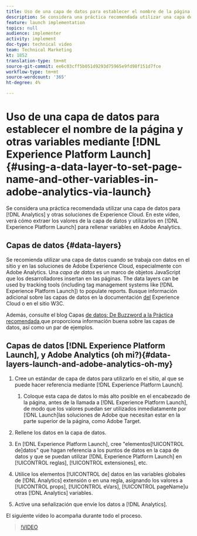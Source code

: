 ```yaml
---
title: Uso de una capa de datos para establecer el nombre de la página y otras variables en Adobe Analytics mediante Launch
description: Se considera una práctica recomendada utilizar una capa de datos para Analytics y otras soluciones de Experience Cloud. En este vídeo, verá cómo extraer los valores de la capa de datos y utilizarlos en Launch para rellenar variables en Adobe Analytics.
feature: launch implementation
topics: null
audience: implementer
activity: implement
doc-type: technical video
team: Technical Marketing
kt: 1852
translation-type: tm+mt
source-git-commit: ee6c03cff5b051d9293d75965e9fd98f151d7fce
workflow-type: tm+mt
source-wordcount: '365'
ht-degree: 4%

---
```



# Uso de una capa de datos para establecer el nombre de la página y otras variables mediante [!DNL Experience Platform Launch] {#using-a-data-layer-to-set-page-name-and-other-variables-in-adobe-analytics-via-launch}

Se considera una práctica recomendada utilizar una capa de datos para [!DNL Analytics] y otras soluciones de Experience Cloud. En este vídeo, verá cómo extraer los valores de la capa de datos y utilizarlos en [!DNL Experience Platform Launch] para rellenar variables en Adobe Analytics.

## Capas de datos {#data-layers}

Se recomienda utilizar una capa de datos cuando se trabaja con datos en el sitio y en las soluciones de Adobe Experience Cloud, especialmente con Adobe Analytics. Una _capa de datos_ es un marco de objetos JavaScript que los desarrolladores insertan en las páginas. The data layers can be used by tracking tools (including tag management systems like [!DNL Experience Platform Launch]) to populate reports. Busque información adicional sobre las capas de datos en la documentación [del](https://marketing.adobe.com/resources/help/en_US/sc/implement/ref-data-layer.html) Experience Cloud o en el sitio [](https://www.w3.org/)W3C.

Además, consulte el blog Capas [de datos: De Buzzword a la Práctica recomendada,](https://theblog.adobe.com/data-layers-buzzword-best-practice/)que proporciona información buena sobre las capas de datos, así como un par de ejemplos.

## Capas de datos [!DNL Experience Platform Launch], y Adobe Analytics (oh mi?){#data-layers-launch-and-adobe-analytics-oh-my}

1. Cree un estándar de capa de datos para utilizarlo en el sitio, al que se puede hacer referencia mediante [!DNL Experience Platform Launch].

   1. Coloque esta capa de datos lo más alto posible en el encabezado de la página, antes de la llamada a [!DNL Experience Platform Launch], de modo que los valores puedan ser utilizados inmediatamente por [!DNL Launch]las soluciones de Adobe que necesitan estar en la parte superior de la página, como Adobe Target.

1. Rellene los datos en la capa de datos.
1. En [!DNL Experience Platform Launch], cree &quot;elementos[!UICONTROL de]datos&quot; que hagan referencia a los puntos de datos en la capa de datos y que se puedan utilizar [!DNL Experience Platform Launch] en [!UICONTROL reglas], [!UICONTROL extensiones], etc.
1. Utilice los elementos [!UICONTROL de] datos en las variables globales de [!DNL Analytics] extensión o en una regla, asignando los valores a [!UICONTROL props], [!UICONTROL eVars], [!UICONTROL pageName]u otras [!DNL Analytics] variables.
1. Active una señalización que envíe los datos a [!DNL Analytics].

El siguiente vídeo lo acompaña durante todo el proceso.

>[!VIDEO](https://video.tv.adobe.com/v/25899/?quality=12)
